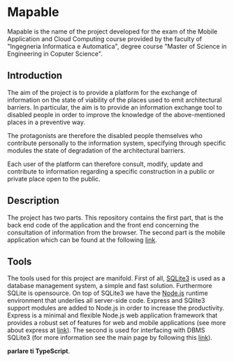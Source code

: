 Mapable
===========
Mapable is the name of the project developed for the exam of the Mobile Application and Cloud Computing course provided by the faculty of "Ingegneria Informatica e Automatica", degree course "Master of Science in Engineering in Coputer Science".

## Introduction
The aim of the project is to provide a platform for the exchange of information on the state of viability of the places used to emit architectural barriers. In particular, the aim is to provide an information exchange tool to disabled people in order to improve the knowledge of the above-mentioned places in a preventive way.

The protagonists are therefore the disabled people themselves who contribute personally to the information system, specifying through specific modules the state of degradation of the architectural barriers.

Each user of the platform can therefore consult, modify, update and contribute to information regarding a specific construction in a public or private place open to the public.
## Description
The project has two parts. This repository contains the first part, that is the back end code of the application and the front end concerning the consultation of information from the browser. The second part is the mobile application which can be found at the following [link](https://www.google.com).
## Tools
The tools used for this project are manifold. First of all, [SQLite3](https://www.sqlite.org/index.html) is used as a database management system, a simple and fast solution. Furthermore SQLite is opensource. On top of SQLite3 we have the [Node.js](https://nodejs.org/en/) runtime environment that underlies all server-side code. Express and SQlite3 support modules are added to Node.js in order to increase the productivity. Express is a minimal and flexible Node.js web application framework that provides a robust set of features for web and mobile applications (see more about express at [link](https://expressjs.com/)). The second is used for interfacing with DBMS SQLite3 (for more information see the main page by following this [link](https://github.com/mapbox/node-sqlite3)).

__parlare ti TypeScript__.